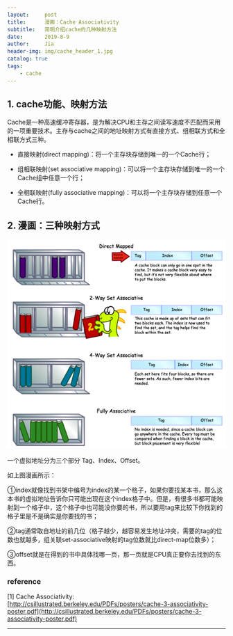 ```yaml
---
layout:     post
title:      漫画：Cache Associativity
subtitle:   简明介绍cache的几种映射方法
date:       2019-8-9
author:     Jia
header-img: img/cache_header_1.jpg
catalog: true
tags:
    - cache
---
```


## 1. cache功能、映射方法

Cache是一种高速缓冲寄存器，是为解决CPU和主存之间读写速度不匹配而采用的一项重要技术。主存与cache之间的地址映射方式有直接方式、组相联方式和全相联方式三种。

* 直接映射(direct mapping)：将一个主存块存储到唯一的一个Cache行；

* 组相联映射(set associative mapping)：可以将一个主存块存储到唯一的一个Cache组中任意一个行；

* 全相联映射(fully associative mapping)：可以将一个主存块存储到任意一个Cache行。

## 2. 漫画：三种映射方式
![image](https://raw.githubusercontent.com/JingnanJia/jingnanjia.github.io/master/img/cache_associativity.png)

一个虚拟地址分为三个部分 Tag、Index、Offset。     

如上图漫画所示：    

①index就像找到书架中编号为index的某一个格子，如果你要找某本书，那么这本书的虚拟地址告诉你只可能出现在这个index格子中。但是，有很多书都可能映射到一个格子中，这个格子中也可能没你要的书，所以要用tag来比较下你找到的格子里是不是确实是你要找的书；    

②tag通常取自地址的前几位（格子越少，越容易发生地址冲突，需要的tag的位数也就越多，组关联set-associative映射的tag位数就比direct-map位数多）；    

③offset就是在得到的书中具体找哪一页，那一页就是CPU真正要你去找到的东西。    

### reference
[1] Cache Associativity: [http://csillustrated.berkeley.edu/PDFs/posters/cache-3-associativity-poster.pdf](http://csillustrated.berkeley.edu/PDFs/posters/cache-3-associativity-poster.pdf)

***
